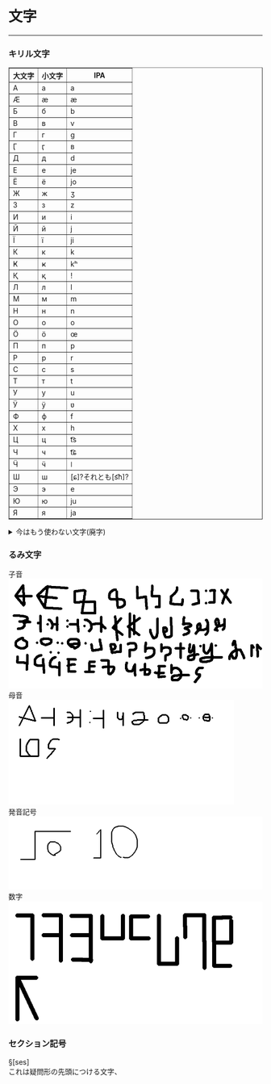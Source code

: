 # 文字
___
### キリル文字
<TABLE border>
	<TR>
		<TH>大文字</TH>
		<TH>小文字</TH>
		<TH>IPA</TH>
	</TR>
	<TR>
		<TD>А</TD>
		<TD>а</TD>
		<TD>a</TD>
	</TR>
	<TR>
		<TD>Ӕ</TD>
		<TD>ӕ</TD>
		<TD>æ</TD>
	</TR>
	<TR>
		<TD>Б</TD>
		<TD>б</TD>
		<TD>b</TD>
	</TR>
	<TR>
		<TD>В</TD>
		<TD>в</TD>
		<TD>v</TD>
	</TR>
	<TR>
		<TD>Г</TD>
		<TD>г</TD>
		<TD>g</TD>
	</TR>
	<TR>
		<TD>Ӷ</TD>
		<TD>ӷ</TD>
		<TD>ʙ</TD>
	</TR>
	<TR>
		<TD>Д</TD>
		<TD>д</TD>
		<TD>d</TD>
	</TR>
	<TR>
		<TD>Е</TD>
		<TD>е</TD>
		<TD>je</TD>
	</TR>
	<TR>
		<TD>Ё</TD>
		<TD>ё</TD>
		<TD>jo</TD>
	</TR>
	<TR>
		<TD>Ж</TD>
		<TD>ж</TD>
		<TD>ʒ</TD>
	</TR>
	<TR>
		<TD>З</TD>
		<TD>з</TD>
		<TD>z</TD>
	</TR>
	<TR>
		<TD>И</TD>
		<TD>и</TD>
		<TD>i</TD>
	</TR>
	<TR>
		<TD>Й</TD>
		<TD>й</TD>
		<TD>j</TD>
	</TR>
	<TR>
		<TD>Ї</TD>
		<TD>ї</TD>
		<TD>ji</TD>
	</TR>
	<TR>
		<TD>К</TD>
		<TD>к</TD>
		<TD>k</TD>
	</TR>
	<TR>
		<TD>Ҝ</TD>
		<TD>ҝ</TD>
		<TD>kʰ</TD>
	</TR>
	<TR>
		<TD>Қ</TD>
		<TD>қ</TD>
		<TD>ǃ</TD>
	</TR>
	<TR>
		<TD>Л</TD>
		<TD>л</TD>
		<TD>l</TD>
	</TR>
	<TR>
		<TD>М</TD>
		<TD>м</TD>
		<TD>m</TD>
	</TR>
	<TR>
		<TD>Н</TD>
		<TD>н</TD>
		<TD>n</TD>
	</TR>
	<TR>
		<TD>О</TD>
		<TD>о</TD>
		<TD>o</TD>
	</TR>
	<TR>
		<TD>Ӧ</TD>
		<TD>ӧ</TD>
		<TD>œ</TD>
	</TR>
	<TR>
		<TD>П</TD>
		<TD>п</TD>
		<TD>p</TD>
	</TR>
	<TR>
		<TD>Р</TD>
		<TD>р</TD>
		<TD>r</TD>
	</TR>
	<TR>
		<TD>С</TD>
		<TD>с</TD>
		<TD>s</TD>
	</TR>
	<TR>
		<TD>Т</TD>
		<TD>т</TD>
		<TD>t</TD>
	</TR>
	<TR>
		<TD>У</TD>
		<TD>у</TD>
		<TD>u</TD>
	</TR>
	<TR>
		<TD>Ӱ</TD>
		<TD>ӱ</TD>
		<TD>ʋ</TD>
	</TR>
	<TR>
		<TD>Ф</TD>
		<TD>ф</TD>
		<TD>f</TD>
	</TR>
	<TR>
		<TD>Х</TD>
		<TD>х</TD>
		<TD>h</TD>
	</TR>
	<TR>
		<TD>Ц</TD>
		<TD>ц</TD>
		<TD>t͡s</TD>
	</TR>
	<TR>
		<TD>Ч</TD>
		<TD>ч</TD>
		<TD>t͡ɕ</TD>
	</TR>
	<TR>
		<TD>Ӵ</TD>
		<TD>ӵ</TD>
		<TD>ǀ</TD>
	</TR>
	<TR>
		<TD>Ш</TD>
		<TD>ш</TD>
		<TD>[ɕ]?それとも[s͡h]?</TD>
	</TR>
	<TR>
		<TD>Э</TD>
		<TD>э</TD>
		<TD>e</TD>
	</TR>
	<TR>
		<TD>Ю</TD>
		<TD>ю</TD>
		<TD>ju</TD>
	</TR>
	<TR>
		<TD>Я</TD>
		<TD>я</TD>
		<TD>ja</TD>
	</TR>
</TABLE>

<DETAILS>
	<SUMMARY>今はもう使わない文字(廃字)</SUMMARY>
	<TABLE BORDER>
		<TR>
			<TH>大文字</TH>
			<TH>小文字</TH>
		</TR>
		<TR>
			<TD>Ы</TD>
			<TD>ы</TD>
		</TR>
		<TR>
			<TD>Щ</TD>
			<TD>щ</TD>
		</TR>
		<TR>
			<TD>Љ</TD>
			<TD>љ</TD>
		</TR>
		<TR>
			<TD>Њ</TD>
			<TD>њ</TD>
		</TR>
		<TR>
			<TD>Ҧ</TD>
			<TD>ҧ</TD>
		</TR>
		<TR>
			<TD>Ъ</TD>
			<TD>ъ</TD>
		</TR>
		<TR>
			<TD>Ӫ</TD>
			<TD>ӫ</TD>
		</TR>
		<TR>
			<TD>Ҫ</TD>
			<TD>ҫ</TD>
		</TR>
		<TR>
			<TD>Ь</TD>
			<TD>ь</TD>
		</TR>
		<TR>
			<TD>Ҋ</TD>
			<TD>ҋ</TD>
		</TR>
	</TABLE>
</DETAILS>

### るみ文字
子音<BR>
![子音](./Asetts/rumimozi.png)<BR>
母音<BR>
![母音](./Asetts/oppaiboin.png)<BR>
発音記号<BR>
![発音記号](./Asetts/talk.png)<BR>
数字<BR>
![数字](./Asetts/rumisuuz.png)<BR>

### セクション記号
§[ses]<BR>
これは疑問形の先頭につける文字、